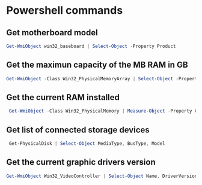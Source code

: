 # Powershell commands

## Get motherboard model

```powershell
Get-WmiObject win32_baseboard | Select-Object -Property Product
```

## Get the maximun capacity of the MB RAM in GB

```powershell
Get-WmiObject -Class Win32_PhysicalMemoryArray | Select-Object -Property @{Name="MaxCapacityGB";Expression={$_.MaxCapacity / 1MB}}
```

## Get the current RAM installed

```powershell
 Get-WmiObject -Class Win32_PhysicalMemory | Measure-Object -Property Capacity -Sum | Select-Object @{Name="TotalGB"; Expression={ $_.Sum / 1GB }}
```

## Get list of connected storage devices

```powershell
 Get-PhysicalDisk | Select-Object MediaType, BusType, Model
```

## Get the current graphic drivers version

```powershell
Get-WmiObject Win32_VideoController | Select-Object Name, DriverVersion
```
